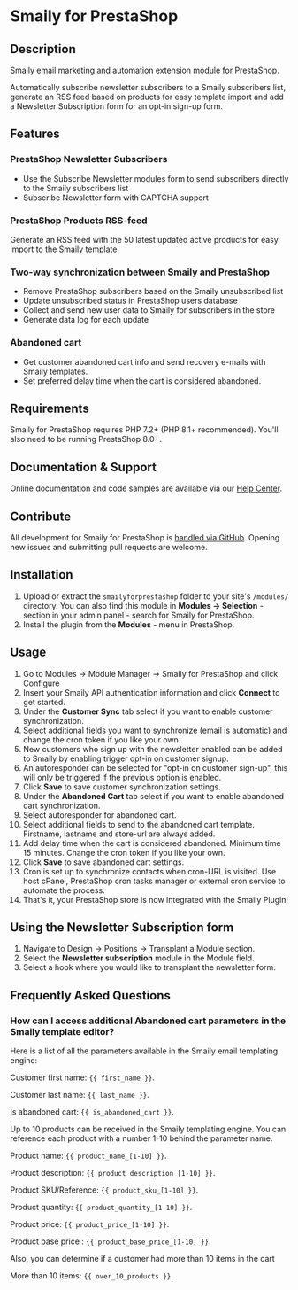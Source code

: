 # Smaily for PrestaShop

## Description

Smaily email marketing and automation extension module for PrestaShop.

Automatically subscribe newsletter subscribers to a Smaily subscribers list, generate an RSS feed based on products for easy template import and add a Newsletter Subscription form for an opt-in sign-up form.

## Features

### PrestaShop Newsletter Subscribers

- Use the Subscribe Newsletter modules form to send subscribers directly to the Smaily subscribers list
- Subscribe Newsletter form with CAPTCHA support

### PrestaShop Products RSS-feed

Generate an RSS feed with the 50 latest updated active products for easy import to the Smaily template

### Two-way synchronization between Smaily and PrestaShop

- Remove PrestaShop subscribers based on the Smaily unsubscribed list
- Update unsubscribed status in PrestaShop users database
- Collect and send new user data to Smaily for subscribers in the store
- Generate data log for each update

### Abandoned cart

- Get customer abandoned cart info and send recovery e-mails with Smaily templates.
- Set preferred delay time when the cart is considered abandoned.

## Requirements

Smaily for PrestaShop requires PHP 7.2+ (PHP 8.1+ recommended). You'll also need to be running PrestaShop 8.0+.

## Documentation & Support

Online documentation and code samples are available via our [Help Center](https://smaily.com/help/user-manuals/).

## Contribute

All development for Smaily for PrestaShop is [handled via GitHub](https://github.com/sendsmaily/smaily-prestashop-module). Opening new issues and submitting pull requests are welcome.

## Installation

1. Upload or extract the `smailyforprestashop` folder to your site's `/modules/` directory. You can also find this module in **Modules -> Selection** - section in your admin panel - search for Smaily for PrestaShop.
2. Install the plugin from the **Modules** - menu in PrestaShop.

## Usage

1. Go to Modules -> Module Manager -> Smaily for PrestaShop and click Configure
2. Insert your Smaily API authentication information and click **Connect** to get started.
3. Under the **Customer Sync** tab select if you want to enable customer synchronization.
4. Select additional fields you want to synchronize (email is automatic) and change the cron token if you like your own.
5. New customers who sign up with the newsletter enabled can be added to Smaily by enabling trigger opt-in on customer signup.
6. An autoresponder can be selected for "opt-in on customer sign-up", this will only be triggered if the previous option is enabled.
7. Click **Save** to save customer synchronization settings.
8. Under the **Abandoned Cart** tab select if you want to enable abandoned cart synchronization.
9. Select autoresponder for abandoned cart.
10. Select additional fields to send to the abandoned cart template. Firstname, lastname and store-url are always added.
11. Add delay time when the cart is considered abandoned. Minimum time 15 minutes. Change the cron token if you like your own.
12. Click **Save** to save abandoned cart settings.
13. Cron is set up to synchronize contacts when cron-URL is visited. Use host cPanel, PrestaShop cron tasks manager or external cron service to automate the process.
14. That's it, your PrestaShop store is now integrated with the Smaily Plugin!

## Using the Newsletter Subscription form

1. Navigate to Design -> Positions -> Transplant a Module section.
2. Select the **Newsletter subscription** module in the Module field.
3. Select a hook where you would like to transplant the newsletter form.

## Frequently Asked Questions

### How can I access additional Abandoned cart parameters in the Smaily template editor?

Here is a list of all the parameters available in the Smaily email templating engine:

Customer first name: `{{ first_name }}`.

Customer last name: `{{ last_name }}`.

Is abandoned cart: `{{ is_abandoned_cart }}`.

Up to 10 products can be received in the Smaily templating engine. You can reference each product with a number 1-10 behind the parameter name.

Product name: `{{ product_name_[1-10] }}`.

Product description: `{{ product_description_[1-10] }}`.

Product SKU/Reference: `{{ product_sku_[1-10] }}`.

Product quantity: `{{ product_quantity_[1-10] }}`.

Product price: `{{ product_price_[1-10] }}`.

Product base price : `{{ product_base_price_[1-10] }}`.

Also, you can determine if a customer had more than 10 items in the cart

More than 10 items: `{{ over_10_products }}`.
